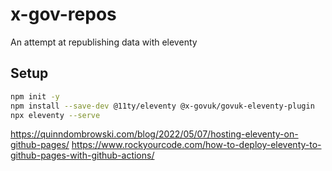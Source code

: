 # x-gov-repos
An attempt at republishing data with eleventy

## Setup

```bash
npm init -y
npm install --save-dev @11ty/eleventy @x-govuk/govuk-eleventy-plugin
npx eleventy --serve
```

https://quinndombrowski.com/blog/2022/05/07/hosting-eleventy-on-github-pages/
https://www.rockyourcode.com/how-to-deploy-eleventy-to-github-pages-with-github-actions/